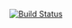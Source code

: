 [![Build Status](https://api.travis-ci.org/sccontre/CSE110Lab5.svg?branch=master)](https://travis-ci.org/sccontre/CSE110Lab5)
